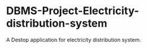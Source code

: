 # DBMS-Project-Electricity-distribution-system
A Destop application for electricity distribution system.
